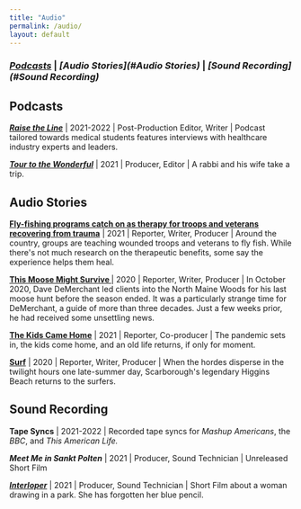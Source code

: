 ```yaml
---
title: "Audio"
permalink: /audio/
layout: default
---
```

### *[Podcasts](#Podcasts)* \| *[Audio Stories](#Audio Stories)* \| *[Sound Recording](#Sound Recording)*


## <a name="Podcasts"><a/>Podcasts

***[Raise the Line](https://www.osmosis.org/raisethelinepodcast)*** \| 2021-2022 \| Post-Production Editor, Writer \| Podcast tailored towards medical students features interviews with healthcare industry experts and leaders.

***[Tour to the Wonderful](https://podcasts.apple.com/us/podcast/tour-to-the-wonderful-podcast/id1547001141)*** \| 2021 \| Producer, Editor \| A rabbi and his wife take a trip.

## <a name="Audio Stories"><a/>Audio Stories

**[Fly-fishing programs catch on as therapy for troops and veterans recovering from trauma](https://beta.prx.org/stories/394771)** \| 2021 \| Reporter, Writer, Producer \| Around the country, groups are teaching wounded troops and veterans to fly fish. While there's not much research on the therapeutic benefits, some say the experience helps them heal.

**[This Moose Might Survive ](https://soundcloud.com/andrew-schwartz-191964276/this-moose-might-survive)** \| 2020 \| Reporter, Writer, Producer \| In October 2020, Dave DeMerchant led clients into the North Maine Woods for his last moose hunt before the season ended. It was a particularly strange time for DeMerchant, a guide of more than three decades. Just a few weeks prior, he had received some unsettling news.

**[The Kids Came Home](https://soundcloud.com/andrew-schwartz-191964276/the-kids-came-home)** \| 2021 \| Reporter, Co-producer \| The pandemic sets in, the kids come home, and an old life returns, if only for moment.

**[Surf](https://soundcloud.com/andrew-schwartz-191964276/surfing)** \| 2020 \| Reporter, Writer, Producer \| When the hordes disperse in the twilight hours one late-summer day, Scarborough's legendary Higgins Beach returns to the surfers.

## <a name="Sound Recording"><a/>Sound Recording

**Tape Syncs** \| 2021-2022 \|  Recorded tape syncs for *Mashup Americans*, the *BBC*, and *This American Life.*

***Meet Me in Sankt Polten*** \| 2021 \| Producer, Sound Technician \| Unreleased Short Film

***[Interloper](https://www.youtube.com/watch?v=5JsN9_D1pP8)*** \| 2021 \| Producer, Sound Technician \| Short Film about a woman drawing in a park. She has forgotten her blue pencil.
